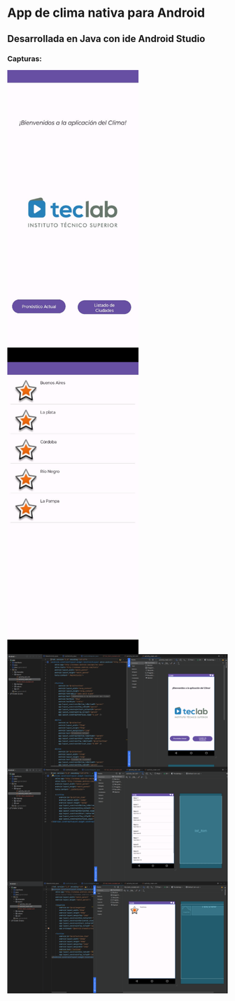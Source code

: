 # App de clima nativa para Android

## Desarrollada en Java con ide Android Studio

### Capturas:

<div>
    <img src="./pantalla1.jpeg" width="300" align="center">
    <img src="./pantalla2.jpeg" width="300" align="center">
</div>

<img src="./cap1.png" align="center">
<img src="./cap2.png" align="center">
<img src="./cap3.png" align="center">